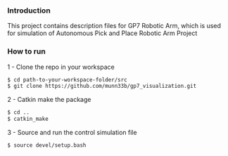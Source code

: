 ### Introduction 

This project contains description files for GP7 Robotic Arm, which is used for simulation of Autonomous Pick and Place Robotic Arm Project


### How to run 

1 - Clone the repo in your workspace 
```bash
$ cd path-to-your-workspace-folder/src
$ git clone https://github.com/munn33b/gp7_visualization.git
```

2 - Catkin make the package 

```bash
$ cd ..
$ catkin_make
```

3 - Source and run the control simulation file

```bash
$ source devel/setup.bash
```

